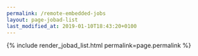 ```yaml
---
permalink: /remote-embedded-jobs
layout: page-jobad-list
last_modified_at: 2019-01-10T18:43:20+0100
---
```

{% include render_jobad_list.html permalink=page.permalink %}
